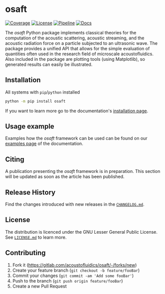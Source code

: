 # osaft

[![Coverage][cov-image]][cov-url]
[![License][lic-image]][lic-url]
[![Pipeline][pipeline-image]][pipeline-url]
[![Docs][docs-image]][docs-url]

The *osaft* Python package implements classical theories for the
computation of the acoustic scattering, acoustic streaming, and the acoustic
radiation force on a particle subjected to an ultrasonic wave. The package
provides a unified API that allows for the simple evaluation of quantities
often used in the research field of microscale acoustofluidics.
Also included in the package are plotting tools (using Matplotlib), so
generated results can easily be illustrated.

## Installation

All systems with `pip`/`python` installed

```sh
python -m pip install osaft
```

If you want to learn more go to the documentation's
[installation page](https://osaft.readthedocs.io/en/stable/installation.html).

## Usage example

Examples how the *osaft* framework can be used can be found on our
[examples page](https://osaft.readthedocs.io/en/stable/examples) of the
documentation.

## Citing

A publication presenting the *osaft* framework is in preparation. This
section will be updated as soon as the article has been published.

## Release History

Find the changes introduced with new releases in the
[``CHANGELOG.md``](https://gitlab.com/acoustofluidics/osaft/-/blob/developer/CHANGELOG.md).

## License
The distribution is licenced under the GNU Lesser General Public License. See
[``LICENSE.md``](https://gitlab.com/acoustofluidics/osaft/-/blob/developer/LICENSE.md)
to learn more.

## Contributing

1. Fork it (<https://gitlab.com/acoustofluidics/osaft/-/forks/new>)
2. Create your feature branch (`git checkout -b feature/fooBar`)
3. Commit your changes (`git commit -am 'Add some fooBar'`)
4. Push to the branch (`git push origin feature/fooBar`)
5. Create a new Pull Request

<!-- Markdown link & img dfn's -->
[pipeline-image]: https://gitlab.com/acoustofluidics/osaft/badges/developer/pipeline.svg
[pipeline-url]: https://gitlab.com/acoustofluidics/osaft/-/pipelines/
[cov-image]: https://gitlab.com/acoustofluidics/osaft/badges/developer/coverage.svg
[cov-url]: https://gitlab.com/acoustofluidics/osaft/badges/developer/coverage.svg
[lic-image]: https://img.shields.io/badge/License-LGPL%20v3-gold.svg
[lic-url]: https://www.gnu.org/licenses/lgpl-3.0
[docs-image]: https://readthedocs.org/projects/osaft/badge/?version=stable
[docs-url]: https://osaft.readthedocs.io/en/stable/
